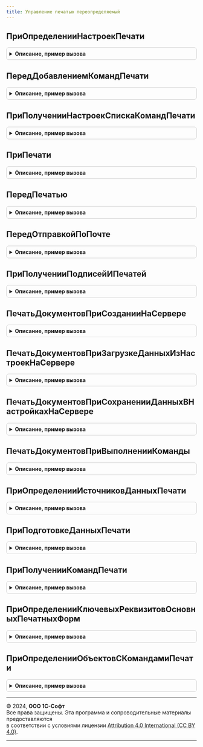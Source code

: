 ```yaml
---
title: Управление печатью переопределяемый
---
```



## ПриОпределенииНастроекПечати
<details style="margin: 1em 0; padding: 0.5em; border: 1px solid #ccc; border-radius: 6px;">

<summary style="font-weight: bold; cursor: pointer;">Описание, пример вызова</summary>

```bsl

// Переопределяет настройки подсистемы.
//
// Параметры:
//  Настройки - Структура:
//   * ИспользоватьПодписиИПечати - Булево - при установке значения Ложь отключается возможность установки подписей
//                                           и печатей в печатных формах.
//   * СкрыватьПодписиИПечатиДляРедактирования - Булево - удалять рисунки подписей и печатей табличных документов при
//                                           снятии флажка "Подписи и печати" в форме "Печать документов", для того,
//                                           чтобы они не мешали редактировать текст, находящийся под ними.
//   * ПроверкаПроведенияПередПечатью    - Булево - признак необходимости проверки проведенности
//                                        документов перед печатью, является значением по умолчанию для команды печати
//                                        см. УправлениеПечатью.СоздатьКоллекциюКомандПечати.
//                                        Для непроведенных документов команда печати не выполняется.
//                                        Если параметр не указан, то проверка проведенности не выполняется.
//   * ОбъектыПечати - Массив - менеджеры объектов с процедурой ПриОпределенииНастроекПечати.
//
Процедура ПриОпределенииНастроекПечати(Настройки) Экспорт
```

Пример вызова
```bsl
УправлениеПечатьюПереопределяемый.ПриОпределенииНастроекПечати(Настройки) 
```
</details>

## ПередДобавлениемКомандПечати
<details style="margin: 1em 0; padding: 0.5em; border: 1px solid #ccc; border-radius: 6px;">

<summary style="font-weight: bold; cursor: pointer;">Описание, пример вызова</summary>

```bsl

// Позволяет переопределить список команд печати в произвольной форме.
// Может использоваться для общих форм, у которых нет модуля менеджера для размещения в нем процедуры ДобавитьКомандыПечати,
// для случаев, когда штатных средств добавления команд в такие формы недостаточно.
// Например, если в общих формах нужны специфические команды печати.
// Вызывается из функции УправлениеПечатью.КомандыПечатиФормы.
//
// Параметры:
//  ИмяФормы             - Строка - полное имя формы, в которой добавляются команды печати;
//  КомандыПечати        - см. УправлениеПечатью.СоздатьКоллекциюКомандПечати
//  СтандартнаяОбработка - Булево - при установке значения Ложь не будет автоматически заполняться коллекция КомандыПечати.
//
// Пример:
//  Если ИмяФормы = "ОбщаяФорма.ЖурналДокументов" Тогда
//    Если Пользователи.РолиДоступны("ПечатьСчетаНаОплатуНаПринтер") Тогда
//      КомандаПечати = КомандыПечати.Добавить();
//      КомандаПечати.Идентификатор = "Счет";
//      КомандаПечати.Представление = НСтр("ru = 'Счет на оплату (на принтер)'");
//      КомандаПечати.Картинка = БиблиотекаКартинок.ПечатьСразу;
//      КомандаПечати.ПроверкаПроведенияПередПечатью = Истина;
//      КомандаПечати.СразуНаПринтер = Истина;
//    КонецЕсли;
//  КонецЕсли;
//
Процедура ПередДобавлениемКомандПечати(ИмяФормы, КомандыПечати, СтандартнаяОбработка) Экспорт
```

Пример вызова
```bsl
УправлениеПечатьюПереопределяемый.ПередДобавлениемКомандПечати(ИмяФормы, КомандыПечати, СтандартнаяОбработка) 
```
</details>

## ПриПолученииНастроекСпискаКомандПечати
<details style="margin: 1em 0; padding: 0.5em; border: 1px solid #ccc; border-radius: 6px;">

<summary style="font-weight: bold; cursor: pointer;">Описание, пример вызова</summary>

```bsl

// Позволяет задать дополнительные настройки команд печати в журналах документов.
//
// Параметры:
//  НастройкиСписка - Структура - модификаторы списка команд печати:
//   * МенеджерКомандПечати     - ОбщийМодуль - менеджер объекта, в котором формируется список команд печати;
//   * АвтоматическоеЗаполнение - Булево - заполнять команды печати из объектов, входящих в состав журнала.
//                                         Если установлено значение Ложь, то список команд печати журнала будет
//                                         заполнен вызовом метода ДобавитьКомандыПечати из модуля менеджера журнала.
//                                         Значение по умолчанию - Истина - метод ДобавитьКомандыПечати будет вызван из
//                                         модулей менеджеров документов, входящих в состав журнала.
//
// Пример:
//   Если НастройкиСписка.МенеджерКомандПечати = "ЖурналДокументов.СкладскиеДокументы" Тогда
//     НастройкиСписка.АвтоматическоеЗаполнение = Ложь;
//   КонецЕсли;
//
Процедура ПриПолученииНастроекСпискаКомандПечати(НастройкиСписка) Экспорт
```

Пример вызова
```bsl
УправлениеПечатьюПереопределяемый.ПриПолученииНастроекСпискаКомандПечати(НастройкиСписка) 
```
</details>

## ПриПечати
<details style="margin: 1em 0; padding: 0.5em; border: 1px solid #ccc; border-radius: 6px;">

<summary style="font-weight: bold; cursor: pointer;">Описание, пример вызова</summary>

```bsl

// Позволяет выполнить постобработку печатных форм при их формировании.
// Например, можно вставить в печатную форму дату формирования.
// Вызывается после завершения процедуры Печать менеджера печати объекта, имеет те же параметры.
// Не вызывается при вызове УправлениеПечатьюКлиент.ПечатьДокументов.
//
// Параметры:
//  МассивОбъектов - Массив из ЛюбаяСсылка - список объектов, для которых была выполняется команда печати;
//  ПараметрыПечати - Структура - произвольные параметры, переданные при вызове команды печати;
//  КоллекцияПечатныхФорм - ТаблицаЗначений - возвращаемый параметр, коллекция сформированных печатных форм:
//   * ИмяМакета - Строка - идентификатор печатной формы;
//   * СинонимМакета - Строка - название печатной формы;
//
//   * ТабличныйДокумент - ТабличныйДокумент - одна или несколько печатных форм, выведенных в один табличный документ
//                         Для разметки печатных форм внутри табличного документа после вывода каждой печатной формы
//                         необходимо вызывать процедуру УправлениеПечатью.ЗадатьОбластьПечатиДокумента;
//                         Параметр не используется, если вывод печатных форм выполняется в формате офисных документов
//                         (см. параметр "ОфисныеДокументы");
//
//   * ОфисныеДокументы - Соответствие из КлючИЗначение - коллекция печатных форм в формате офисных документов:
//                         ** Ключ - Строка - адрес во временном хранилище двоичных данных печатной формы;
//                         ** Значение - Строка - имя файла печатной формы.
//
//   * ИмяФайлаПечатнойФормы - Строка - имя файла печатной формы при сохранении в файл или отправке в качестве
//                                      почтового вложения. Не используется для печатных форм в формате офисных документов.
//                                      По умолчанию имя файла устанавливается в формате
//                                      "[НазваниеПечатнойФормы] № [Номер] от [Дата]" для документов,
//                                      "[НазваниеПечатнойФормы] - [ПредставлениеОбъекта] - [ТекущаяДата]" для объектов.
//                           - Соответствие из КлючИЗначение - имена файлов для каждого объекта:
//                              ** Ключ - ЛюбаяСсылка - ссылка на объект печати из коллекции МассивОбъектов;
//                              ** Значение - Строка - имя файла;
//
//   * Экземпляров - Число - количество копий, которое необходимо вывести на печать;
//   * ПолныйПутьКМакету - Строка - используется для быстрого перехода к редактированию макета печатной формы
//                                  в общей форме ПечатьДокументов;
//   * ДоступенВыводНаДругихЯзыках - Булево - необходимо установить значение Истина, если печатная форма адаптирована
//                                            для вывода на произвольном языке.
//
//  ОбъектыПечати - СписокЗначений - выходной параметр, соответствие между объектами и именами областей в табличных
//                                   документах, заполняется автоматически
//                                   при вызове УправлениеПечатью.ЗадатьОбластьПечатиДокумента:
//   * Значение - ЛюбаяСсылка - ссылка из коллекции МассивОбъектов,
//   * Представление - Строка - имя области с объектом в табличных документах;
//
//  ПараметрыВывода - Структура - настройки вывода печатных форм:
//   * ПараметрыОтправки - Структура - для автоматического заполнения полей в форме создания письма при отправке
//                                     сформированных печатных форм по почте:
//     ** Получатель - см. РаботаСПочтовымиСообщениямиКлиент.ПараметрыОтправкиПисьма.Получатель
//     ** Тема       - см. РаботаСПочтовымиСообщениямиКлиент.ПараметрыОтправкиПисьма.Тема
//     ** Текст      - см. РаботаСПочтовымиСообщениямиКлиент.ПараметрыОтправкиПисьма.Текст
//   * КодЯзыка - Строка - язык, на котором требуется сформировать печатную форму.
//                         Состоит из кода языка по ISO 639-1 и, опционально, кода страны по ISO 3166-1, разделенных
//                         символом подчеркивания. Примеры: "en", "en_US", "en_GB", "ru", "ru_RU".
//
//   * ЗаголовокФормы - Строка - переопределяет заголовок формы печати документов (ПечатьДокументов).
//
// Пример:
//
//  ПечатнаяФорма = УправлениеПечатью.СведенияОПечатнойФорме(КоллекцияПечатныхФорм, "<ИдентификаторПечатнойФормы>");
//  Если ПечатнаяФорма <> Неопределено Тогда
//    ТабличныйДокумент = Новый ТабличныйДокумент;
//    ТабличныйДокумент.КлючПараметровПечати = "<КлючСохраненияПараметровПечатнойФормы>";
//    Для Каждого Ссылка Из МассивОбъектов Цикл
//      Если ТабличныйДокумент.ВысотаТаблицы > 0 Тогда
//        ТабличныйДокумент.ВывестиГоризонтальныйРазделительСтраниц();
//      КонецЕсли;
//      НачалоОбласти = ТабличныйДокумент.ВысотаТаблицы + 1;
//      // ... код по формированию табличного документа ...
//      УправлениеПечатью.ЗадатьОбластьПечатиДокумента(ТабличныйДокумент, НачалоОбласти, ОбъектыПечати, Ссылка);
//    КонецЦикла;
//    ПечатнаяФорма.ТабличныйДокумент = ТабличныйДокумент;
//  КонецЕсли;
//
Процедура ПриПечати(МассивОбъектов, ПараметрыПечати, КоллекцияПечатныхФорм, ОбъектыПечати, ПараметрыВывода) Экспорт
```

Пример вызова
```bsl
УправлениеПечатьюПереопределяемый.ПриПечати(МассивОбъектов, ПараметрыПечати, КоллекцияПечатныхФорм, ОбъектыПечати, ПараметрыВывода) 
```
</details>

## ПередПечатью
<details style="margin: 1em 0; padding: 0.5em; border: 1px solid #ccc; border-radius: 6px;">

<summary style="font-weight: bold; cursor: pointer;">Описание, пример вызова</summary>

```bsl

// Позволяет выполнить переопределение данных печатной формы перед формированием.
//
// Параметры:
//  ИдентификаторПечатнойФормы - Строка - идентификатор печатной формы;
//  ОбъектыПечати      - Массив    - коллекция ссылок на объекты печати;
//  ПараметрыПечати - Структура - произвольные параметры, переданные при вызове команды печати;
//
Процедура ПередПечатью(Знач ИдентификаторПечатнойФормы, ОбъектыПечати, ПараметрыПечати) Экспорт
```

Пример вызова
```bsl
УправлениеПечатьюПереопределяемый.ПередПечатью(ИдентификаторПечатнойФормы, ОбъектыПечати, ПараметрыПечати) 
```
</details>

## ПередОтправкойПоПочте
<details style="margin: 1em 0; padding: 0.5em; border: 1px solid #ccc; border-radius: 6px;">

<summary style="font-weight: bold; cursor: pointer;">Описание, пример вызова</summary>

```bsl

// Переопределяет параметры отправки печатных форм при подготовке письма.
// Может использоваться, например, для подготовки текста письма.
//
// Параметры:
//  ПараметрыОтправки - Структура:
//   * Получатель - Массив - коллекция имен получателей;
//   * Тема - Строка - тема письма;
//   * Текст - Строка - текст письма;
//   * Вложения - Структура:
//    ** АдресВоВременномХранилище - Строка - адрес вложения во временном хранилище;
//    ** Представление - Строка - имя файла вложения.
//  ОбъектыПечати - Массив - коллекция объектов, по которым сформированы печатные формы.
//  ПараметрыВывода - Структура - параметр ПараметрыВывода в вызове процедуры Печать.
//  ПечатныеФормы - ТаблицаЗначений - коллекция табличных документов:
//   * Название - Строка - название печатной формы;
//   * ТабличныйДокумент - ТабличныйДокумент - печатная форма.
//
Процедура ПередОтправкойПоПочте(ПараметрыОтправки, ПараметрыВывода, ОбъектыПечати, ПечатныеФормы) Экспорт
```

Пример вызова
```bsl
УправлениеПечатьюПереопределяемый.ПередОтправкойПоПочте(ПараметрыОтправки, ПараметрыВывода, ОбъектыПечати, ПечатныеФормы) 
```
</details>

## ПриПолученииПодписейИПечатей
<details style="margin: 1em 0; padding: 0.5em; border: 1px solid #ccc; border-radius: 6px;">

<summary style="font-weight: bold; cursor: pointer;">Описание, пример вызова</summary>

```bsl

// Определяет набор подписей и печатей для документов.
//
// Параметры:
//  Документы      - Массив    - коллекция ссылок на объекты печати;
//  ПодписиИПечати - Соответствие из КлючИЗначение - коллекция объектов печати и комплектов подписей/печатей к ним:
//   * Ключ     - ЛюбаяСсылка - ссылка на объект печати;
//   * Значение - Структура   - комплект подписей и печатей:
//     ** Ключ     - Строка - идентификатор подписи или печати в макете печатной формы,
//                            должен начинаться с "Подпись...", "Печать..." или "Факсимиле...",
//                            например, "ПодписьРуководителя", "ПечатьОрганизации";
//     ** Значение - Картинка - изображение подписи или печати.
//
Процедура ПриПолученииПодписейИПечатей(Документы, ПодписиИПечати) Экспорт
```

Пример вызова
```bsl
УправлениеПечатьюПереопределяемый.ПриПолученииПодписейИПечатей(Документы, ПодписиИПечати) 
```
</details>

## ПечатьДокументовПриСозданииНаСервере
<details style="margin: 1em 0; padding: 0.5em; border: 1px solid #ccc; border-radius: 6px;">

<summary style="font-weight: bold; cursor: pointer;">Описание, пример вызова</summary>

```bsl

// Вызывается из обработчика ПриСозданииНаСервере формы печати документов (ОбщаяФорма.ПечатьДокументов).
// Позволяет изменить внешний вид и поведение формы, например, разместить на ней дополнительные элементы:
// информационные надписи, кнопки, гиперссылки, различные настройки и т.п.
//
// При добавлении команд (кнопок) в качестве обработчика следует указывать имя "Подключаемый_ВыполнитьКоманду",
// а его реализацию размещать в УправлениеПечатьюПереопределяемый.ПечатьДокументовПриВыполненииКоманды (серверная часть),
// либо в УправлениеПечатьюКлиентПереопределяемый.ПечатьДокументовВыполнитьКоманду (клиентская часть).
//
// Для того, чтобы добавить свою команду на форму, необходимо сделать следующее.
// 1. Создать команду и кнопку в УправлениеПечатьюПереопределяемый.ПечатьДокументовПриСозданииНаСервере.
// 2. Реализовать клиентский обработчик команды в УправлениеПечатьюКлиентПереопределяемый.ПечатьДокументовВыполнитьКоманду.
// 3. (Опционально) Реализовать серверный обработчик команды в УправлениеПечатьюПереопределяемый.ПечатьДокументовПриВыполненииКоманды.
//
// При добавлении гиперссылок в качестве обработчика нажатия следует указывать имя "Подключаемый_ОбработкаНавигационнойСсылки",
// а его реализацию размещать в УправлениеПечатьюКлиентПереопределяемый.ПечатьДокументовОбработкаНавигационнойСсылки.
//
// При размещении элементов, значение которых должны запоминаться между открытиями формы печати,
// следует воспользоваться процедурами ПечатьДокументовПриЗагрузкеДанныхИзНастроекНаСервере и
// ПечатьДокументовПриСохраненииДанныхВНастройкахНаСервере.
//
// Параметры:
//  Форма                - ФормаКлиентскогоПриложения - форма ОбщаяФорма.ПечатьДокументов.
//  Отказ                - Булево - признак отказа от создания формы. Если установить
//                                  данному параметру значение Истина, то форма создана не будет.
//  СтандартнаяОбработка - Булево - в данный параметр передается признак выполнения стандартной (системной) обработки
//                                  события. Если установить данному параметру значение Ложь,
//                                  стандартная обработка события производиться не будет.
//
// Пример:
//  КомандаФормы = Форма.Команды.Добавить("МояКоманда");
//  КомандаФормы.Действие = "Подключаемый_ВыполнитьКоманду";
//  КомандаФормы.Заголовок = НСтр("ru = 'Моя команда'");
//
//  КнопкаФормы = Форма.Элементы.Добавить(КомандаФормы.Имя, Тип("КнопкаФормы"), Форма.Элементы.КоманднаяПанельПраваяЧасть);
//  КнопкаФормы.Вид = ВидКнопкиФормы.КнопкаКоманднойПанели;
//  КнопкаФормы.ИмяКоманды = КомандаФормы.Имя;
//
Процедура ПечатьДокументовПриСозданииНаСервере(Форма, Отказ, СтандартнаяОбработка) Экспорт
```

Пример вызова
```bsl
УправлениеПечатьюПереопределяемый.ПечатьДокументовПриСозданииНаСервере(Форма, Отказ, СтандартнаяОбработка) 
```
</details>

## ПечатьДокументовПриЗагрузкеДанныхИзНастроекНаСервере
<details style="margin: 1em 0; padding: 0.5em; border: 1px solid #ccc; border-radius: 6px;">

<summary style="font-weight: bold; cursor: pointer;">Описание, пример вызова</summary>

```bsl

// Вызывается из обработчика ПриЗагрузкеДанныхИзНастроекНаСервере формы печати документов (ОбщаяФорма.ПечатьДокументов).
// Совместно с ПечатьДокументовПриСохраненииДанныхВНастройкахНаСервере позволяет реализовать загрузку и сохранение
// настроек элементов управления, размещенных с помощью ПечатьДокументовПриСозданииНаСервере.
//
// Параметры:
//  Форма     - ФормаКлиентскогоПриложения - форма ОбщаяФорма.ПечатьДокументов.
//  Настройки - Соответствие     - значения реквизитов формы.
//
Процедура ПечатьДокументовПриЗагрузкеДанныхИзНастроекНаСервере(Форма, Настройки) Экспорт
```

Пример вызова
```bsl
УправлениеПечатьюПереопределяемый.ПечатьДокументовПриЗагрузкеДанныхИзНастроекНаСервере(Форма, Настройки) 
```
</details>

## ПечатьДокументовПриСохраненииДанныхВНастройкахНаСервере
<details style="margin: 1em 0; padding: 0.5em; border: 1px solid #ccc; border-radius: 6px;">

<summary style="font-weight: bold; cursor: pointer;">Описание, пример вызова</summary>

```bsl

// Вызывается из обработчика ПриСохраненииДанныхВНастройкахНаСервере формы печати документов (ОбщаяФорма.ПечатьДокументов).
// Совместно с ПечатьДокументовПриЗагрузкеДанныхИзНастроекНаСервере позволяет реализовать загрузку и сохранение
// настроек элементов управления, размещенных с помощью ПечатьДокументовПриСозданииНаСервере.
//
// Параметры:
//  Форма     - ФормаКлиентскогоПриложения - форма ОбщаяФорма.ПечатьДокументов.
//  Настройки - Соответствие     - значения реквизитов формы.
//
Процедура ПечатьДокументовПриСохраненииДанныхВНастройкахНаСервере(Форма, Настройки) Экспорт
```

Пример вызова
```bsl
УправлениеПечатьюПереопределяемый.ПечатьДокументовПриСохраненииДанныхВНастройкахНаСервере(Форма, Настройки) 
```
</details>

## ПечатьДокументовПриВыполненииКоманды
<details style="margin: 1em 0; padding: 0.5em; border: 1px solid #ccc; border-radius: 6px;">

<summary style="font-weight: bold; cursor: pointer;">Описание, пример вызова</summary>

```bsl

// Вызывается из обработчика Подключаемый_ВыполнитьКоманду формы печати документов (ОбщаяФорма.ПечатьДокументов).
// Позволяет реализовать серверную часть обработчика команды, которая добавлена в форму
// с помощью ПечатьДокументовПриСозданииНаСервере.
//
// Параметры:
//  Форма                   - ФормаКлиентскогоПриложения - форма ОбщаяФорма.ПечатьДокументов.
//  ДополнительныеПараметры - Произвольный     - параметры, переданные из УправлениеПечатьюКлиентПереопределяемый.ПечатьДокументовВыполнитьКоманду.
//
// Пример:
//  Если ТипЗнч(ДополнительныеПараметры) = Тип("Структура") И ДополнительныеПараметры.ИмяКоманды = "МояКоманда" Тогда
//   ТабличныйДокумент = Новый ТабличныйДокумент;
//   ТабличныйДокумент.Область("R1C1").Текст = НСтр("ru = 'Пример использования серверного обработчика подключенной команды.'");
//
//   ПечатнаяФорма = Форма[ДополнительныеПараметры.ИмяРеквизитаТабличногоДокумента];
//   ПечатнаяФорма.ВставитьОбласть(ТабличныйДокумент.Область("R1"), ПечатнаяФорма.Область("R1"),
//    ТипСмещенияТабличногоДокумента.ПоГоризонтали)
//  КонецЕсли;
//
Процедура ПечатьДокументовПриВыполненииКоманды(Форма, ДополнительныеПараметры) Экспорт
```

Пример вызова
```bsl
УправлениеПечатьюПереопределяемый.ПечатьДокументовПриВыполненииКоманды(Форма, ДополнительныеПараметры) 
```
</details>

## ПриОпределенииИсточниковДанныхПечати
<details style="margin: 1em 0; padding: 0.5em; border: 1px solid #ccc; border-radius: 6px;">

<summary style="font-weight: bold; cursor: pointer;">Описание, пример вызова</summary>

```bsl

// Определяет используемый макет данных печати для объектов метаданных и отдельных полей.
// По умолчанию используется макет ДанныеПечати у ссылочных объектов. Если макет отсутствует в метаданных, он будет
// сгенерирован автоматически на основе выборки всех реквизитов объекта. В данной процедуре можно переопределить
// состав полей, доступных для печати как для всего объекта, так и для отдельного поля объекта.
//
// Параметры:
//  Объект - Строка - полное имя объекта метаданных либо имя поля из макета "ДанныеПечати" объекта метаданных
//                      в формате "ПолноеИмяОбъектаМетаданных.ИмяПоля".
//  ИсточникиДанныхПечати - СписокЗначений:
//    * Значение - СхемаКомпоновкиДанных - схема данных печати. Определяет состав подчиненных полей объекта или поля,
//                                         используется при получении данных печати.
//                                         При получении данных печати отбор значений производится по полю Ссылка.
//                                         Поэтому в составе полей схемы компоновки данных обязательно должно
//                                         присутствовать поле Ссылка, даже если оно фактически не ссылочного типа,
//                                         а, например, Строка.
//
//    * Представление - Строка - идентификатор схемы, используется в процедуре ПриПодготовкеДанныхПечати.
//                               Если в качестве идентификатора схемы используется полное имя объекта метаданных, то
//                               при подготовке данных печати будет вызываться процедура ПриПодготовкеДанныхПечати
//                               модуля менеджера объекта. Иначе будет вызвана аналогичная процедура этого модуля.
//
//    * Пометка -Булево - Истина, если в качестве дополнительного ключевого поля выступает владелец источника данных.
//
Процедура ПриОпределенииИсточниковДанныхПечати(Объект, ИсточникиДанныхПечати) Экспорт
```

Пример вызова
```bsl
УправлениеПечатьюПереопределяемый.ПриОпределенииИсточниковДанныхПечати(Объект, ИсточникиДанныхПечати) 
```
</details>

## ПриПодготовкеДанныхПечати
<details style="margin: 1em 0; padding: 0.5em; border: 1px solid #ccc; border-radius: 6px;">

<summary style="font-weight: bold; cursor: pointer;">Описание, пример вызова</summary>

```bsl

// Подготавливает данные печати. Вызывается в случае, если используемая схема компоновки данных содержит набор
// данных Объект.
// В случае, если в качестве идентификатора схемы используется имя объекта метаданных, то вместо этой процедуры
// вызывается аналогичная процедура модуля менеджера объекта.
//
// Параметры:
//  ИсточникиДанных - Массив - объекты, для которых формируются данные печати.
//  ВнешниеНаборыДанных - Структура - коллекция наборов данных для передачи в процессор компоновки данных.
//  ИдентификаторСхемыКомпоновкиДанных - Строка - идентификатор СКД, указанный в ПриОпределенииИсточниковДанныхПечати.
//  КодЯзыка - Строка - язык, на котором требуется подготовить данные печати.
//  ДополнительныеПараметры - Структура:
//   * ОписанияИсточниковДанных - ТаблицаЗначений - дополнительные сведения об объектах, для которых формируются данные печати.
//   * ДанныеИсточниковСгруппированыПоВладельцуИсточникаДанных - Булево - указывает на то, что в результате компоновки
//                           данные печати сгруппированы не по объектам печати, а по их владельцам в схеме данных печати.
//
Процедура ПриПодготовкеДанныхПечати(ИсточникиДанных, ВнешниеНаборыДанных, ИдентификаторСхемыКомпоновкиДанных, КодЯзыка, Экспорт
```

Пример вызова
```bsl
УправлениеПечатьюПереопределяемый.ПриПодготовкеДанныхПечати(ИсточникиДанных, ВнешниеНаборыДанных, ИдентификаторСхемыКомпоновкиДанных, КодЯзыка, );
```
</details>

## ПриПолученииКомандПечати
<details style="margin: 1em 0; padding: 0.5em; border: 1px solid #ccc; border-radius: 6px;">

<summary style="font-weight: bold; cursor: pointer;">Описание, пример вызова</summary>

```bsl

// Позволяет задать дополнительные настройки команд печати.
//
// Параметры:
//   ПолноеИмяОбъектаМетаданных   - ОбъектМетаданных - к которому подключены источники команд
//   КомандыПечати 		- см. УправлениеПечатью.СоздатьКоллекциюКомандПечати
//
Процедура ПриПолученииКомандПечати(Знач ПолноеИмяОбъектаМетаданных, КомандыПечати) Экспорт
```

Пример вызова
```bsl
УправлениеПечатьюПереопределяемый.ПриПолученииКомандПечати(ПолноеИмяОбъектаМетаданных, КомандыПечати) 
```
</details>

## ПриОпределенииКлючевыхРеквизитовОсновныхПечатныхФорм
<details style="margin: 1em 0; padding: 0.5em; border: 1px solid #ccc; border-radius: 6px;">

<summary style="font-weight: bold; cursor: pointer;">Описание, пример вызова</summary>

```bsl


// Позволяет переопределить значения реквизитов для обращения к регистру сведений ОсновныеПечатныеФормыКонтрагентов.
//
// Параметры:
//  Ссылка - ЛюбаяСсылка - объект, для которого необходимо переопределить значения реквизитов.
//  КлючевыеРеквизиты  - Структура:
//                       * Организация - ЛюбаяСсылка - значение реквизита Организация переданной ссылки.
//                       * Получатель - ЛюбаяСсылка - значение реквизита Контрагент переданной ссылки.
//
Процедура ПриОпределенииКлючевыхРеквизитовОсновныхПечатныхФорм(Ссылка, КлючевыеРеквизиты) Экспорт
```

Пример вызова
```bsl
УправлениеПечатьюПереопределяемый.ПриОпределенииКлючевыхРеквизитовОсновныхПечатныхФорм(Ссылка, КлючевыеРеквизиты) 
```
</details>

## ПриОпределенииОбъектовСКомандамиПечати
<details style="margin: 1em 0; padding: 0.5em; border: 1px solid #ccc; border-radius: 6px;">

<summary style="font-weight: bold; cursor: pointer;">Описание, пример вызова</summary>

```bsl

// Устарела. Следует использовать УправлениеПечатьюПереопределяемый.ПриОпределенииНастроекПечати().
// Определяет объекты конфигурации, в модулях менеджеров которых размещена процедура ДобавитьКомандыПечати,
// формирующая список команд печати, предоставляемых этим объектом.
// Синтаксис процедуры ДобавитьКомандыПечати см. в документации к подсистеме.
//
// Параметры:
//  СписокОбъектов - Массив - менеджеры объектов с процедурой ДобавитьКомандыПечати.
//
Процедура ПриОпределенииОбъектовСКомандамиПечати(СписокОбъектов) Экспорт
```

Пример вызова
```bsl
УправлениеПечатьюПереопределяемый.ПриОпределенииОбъектовСКомандамиПечати(СписокОбъектов) 
```
</details>

---

© 2024, **ООО 1С-Софт**  
Все права защищены. Эта программа и сопроводительные материалы предоставляются  
в соответствии с условиями лицензии [Attribution 4.0 International (CC BY 4.0)](https://creativecommons.org/licenses/by/4.0/legalcode).

---
